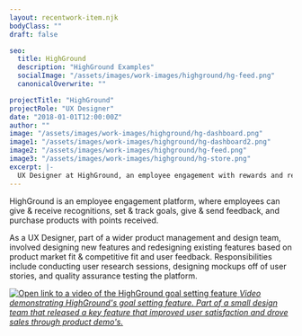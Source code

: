 ```yaml
---
layout: recentwork-item.njk
bodyClass: ""
draft: false

seo:
  title: HighGround
  description: "HighGround Examples"
  socialImage: "/assets/images/work-images/highground/hg-feed.png"
  canonicalOverwrite: ""

projectTitle: "HighGround"
projectRole: "UX Designer"
date: "2018-01-01T12:00:00Z"
author: ""
image: "/assets/images/work-images/highground/hg-dashboard.png"
image1: "/assets/images/work-images/highground/hg-dashboard2.png"
image2: "/assets/images/work-images/highground/hg-feed.png"
image3: "/assets/images/work-images/highground/hg-store.png"
excerpt: |-
  UX Designer at HighGround, an employee engagement with rewards and recognition platform.
---
```


HighGround is an employee engagement platform, where employees can give & receive recognitions, set & track goals, give & send feedback, and purchase products with points received.

As a UX Designer, part of a wider product management and design team, involved designing new features and redesigning existing features based on product market fit &amp; competitive fit and user feedback. Responsibilities include conducting user research sessions, designing mockups off of user stories, and quality assurance testing the platform.

<a href="https://drive.google.com/file/d/1qDLDbyAyhVBnJeL9UJpK56wcMrm7Paj6/view?usp=sharing" target="_blank" class="d-block mt-3">
  <img src="/assets/images/work-images/highground/hg-vid-preview.png" alt="Open link to a video of the HighGround goal setting feature" />
  <i>Video demonstrating HighGround's goal setting feature. Part of a small design team that released a key feature that improved user satisfaction and drove sales through product demo's.</i>
</a>
